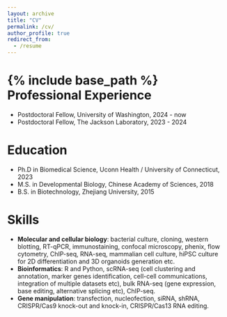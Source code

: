 ```yaml
---
layout: archive
title: "CV"
permalink: /cv/
author_profile: true
redirect_from:
  - /resume
---
```


{% include base_path %}
Professional Experience
======
* Postdoctoral Fellow, University of Washington, 2024 - now
* Postdoctoral Fellow, The Jackson Laboratory, 2023 - 2024

Education
======
* Ph.D in Biomedical Science, Uconn Health / University of Connecticut, 2023
* M.S. in Developmental Biology, Chinese Academy of Sciences, 2018
* B.S. in Biotechnology, Zhejiang University, 2015

Skills
======
- **Molecular and cellular biology**: bacterial culture, cloning, western blotting, RT-qPCR, immunostaining, confocal microscopy, phenix, flow cytometry, ChIP-seq, RNA-seq, mammalian cell culture, hiPSC culture for 2D differentiation and 3D organoids generation etc.
- **Bioinformatics**: R and Python, scRNA-seq (cell clustering and annotation, marker genes identification, cell-cell communications, integration of multiple datasets etc), bulk RNA-seq (gene expression, base editing, alternative splicing etc), ChIP-seq. 
- **Gene manipulation**: transfection, nucleofection, siRNA, shRNA, CRISPR/Cas9 knock-out and knock-in, CRISPR/Cas13 RNA editing.
